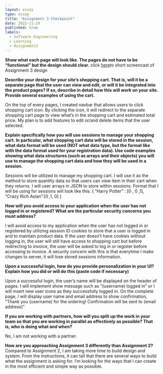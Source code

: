 ```yaml
---
layout: essay
type: essay
title: "Assignment 3 Checkpoint"
date: 2022-11-29
published: true
labels:
  - Software Engineering
  - Learning
  - Assignment3
---
```


**Show what each page will look like. The pages do not have to be “functional” but the design should clear.**
click [here](https://youtu.be/YmE0wsb0mjo)to short screencast of Assignment 3 design


**Describe your design for your site’s shopping cart. That is, will it be a separate page that the user can view and edit, or will it be integrated into the product pages? If so, describe in detail how this will work on your site. Provide several examples of using the cart.**

On the top of every pages, I created navbar that allows users to click shopping cart icon. By clicking the icon, it will redirect to the separate shopping cart page to view what’s in the shopping cart and estimated total price. My plan is to add features to edit or/and delete items that the user selected. 


**Explain specifically how you will use sessions to manage your shopping cart. In particular, what shopping cart data will be stored in the session, what data format will be used (NOT what data type, but the format like with the data format used for your registration data). Use code examples showing what data structures (such as arrays and their objects) you will use to manage the shopping cart data and how they will be used in a session.**

Sessions will be utilized to manage my shopping cart. I will use it as the method to store quantity data so that users can view item in their cart when they returns. I will user arrays in JSON to store within sessions. Format that I will be using for sessions will look like this: {  “Harry Potter” : [0 , 0 ,1],  “Crazy Rich Asian”:[0 ,1, 0] }

**How will you avoid access to your application when the user has not logged in or registered? What are the particular security concerns you must address?**

I will avoid access to my application when the user has not logged in or registered by utilizing session ID cookies to store that a user is logged in and to maintain product data. If the user doesn’t have cookies without logging in, the user will still have access to shopping cart but before redirecting to invoice, the user will be asked to log in or register before accessing to invoice. A security concern with this is that everytime I make changes to server, it will lose stored sessions information.  

**Upon a successful login, how do you provide personalization in your UI? Explain how you did or will do this (paste code if necessary)**

Upon a successful login, the user’s name will be displayed on the header of pages. I will implement show message such as “(username) logged in” or I will insert new user icons as they successfully logged in. On the complete page, I will display user name and email address to show confirmation, “Thank you (username) for the ordering! Confirmation will be sent to (email address)” 

**If you are working with partners, how will you split up the work in your team so that you are working in parallel as effectively as possible? That is, who is doing what and when?**

No, I am not working with a partner. 

**How are you approaching Assignment 3 differently than Assignment 2?**
Compared to Assignment 2, I am taking more time to build design and system. From the instructions, it can tall that there are several ways to build what the assignment is asking for. I’m looking for the ways that I can create in the most efficient and simple way as possible. 
